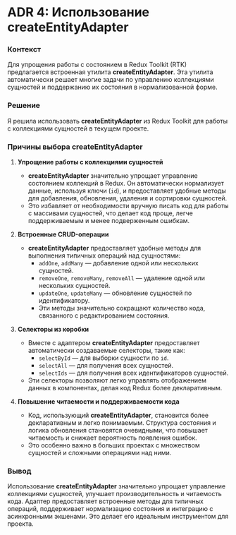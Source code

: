 # ADR 4: Использование createEntityAdapter

### Контекст

Для упрощения работы с состоянием в Redux Toolkit (RTK) предлагается встроенная утилита **createEntityAdapter**. Эта утилита автоматически решает многие задачи по управлению коллекциями сущностей и поддержанию их состояния в нормализованной форме.

### Решение

Я решила использовать **createEntityAdapter** из Redux Toolkit для работы с коллекциями сущностей в текущем проекте.

### Причины выбора createEntityAdapter

1. **Упрощение работы с коллекциями сущностей**
   - **createEntityAdapter** значительно упрощает управление состоянием коллекций в Redux. Он автоматически нормализует данные, используя ключи (`id`), и предоставляет удобные методы для добавления, обновления, удаления и сортировки сущностей.
   - Это избавляет от необходимости вручную писать код для работы с массивами сущностей, что делает код проще, легче поддерживаемым и менее подверженным ошибкам.

2. **Встроенные CRUD-операции**
   - **createEntityAdapter** предоставляет удобные методы для выполнения типичных операций над сущностями:
     - `addOne`, `addMany` — добавление одной или нескольких сущностей.
     - `removeOne`, `removeMany`, `removeAll` — удаление одной или нескольких сущностей.
     - `updateOne`, `updateMany` — обновление сущностей по идентификатору.
     - Эти методы значительно сокращают количество кода, связанного с редактированием состояния.

3. **Селекторы из коробки**
   - Вместе с адаптером **createEntityAdapter** предоставляет автоматически создаваемые селекторы, такие как:
     - `selectById` — для выборки сущности по `id`.
     - `selectAll` — для получения всех сущностей.
     - `selectIds` — для получения всех идентификаторов сущностей.
   - Эти селекторы позволяют легко управлять отображением данных в компонентах, делая код Redux более декларативным.

4. **Повышение читаемости и поддерживаемости кода**
   - Код, использующий **createEntityAdapter**, становится более декларативным и легко понимаемым. Структура состояния и логика обновления становятся очевидными, что повышает читаемость и снижает вероятность появления ошибок.
   - Это особенно важно в больших проектах с множеством сущностей и сложными операциями над ними.

### Вывод

Использование **createEntityAdapter** значительно упрощает управление коллекциями сущностей, улучшает производительность и читаемость кода. Адаптер предоставляет встроенные методы для типичных операций, поддерживает нормализацию состояния и интеграцию с асинхронными экшенами. Это делает его идеальным инструментом для проекта.